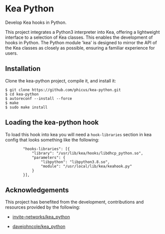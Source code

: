 # Kea Python
Develop Kea hooks in Python.

This project integrates a Python3 interpreter into Kea, offering a lightweight interface to a selection of Kea classes. This enables the development of hooks in Python. The Python module 'kea' is designed to mirror the API of the Kea classes as closely as possible, ensuring a familiar experience for users.

## Installation

Clone the kea-python project, compile it, and install it:
```
$ git clone https://github.com/phicus/kea-python.git
$ cd kea-python
$ autoreconf --install --force
$ make
$ sudo make install
```

## Loading the kea-python hook
To load this hook into kea you will need a `hook-libraries` section in kea config that looks something
like the following:

```jsonc
        "hooks-libraries": [{
            "library": "/usr/lib/kea/hooks/libdhcp_python.so",
            "parameters": {
                "libpython": "libpython3.8.so",
                "module": "/usr/local/lib/kea/keahook.py"
            }
        }],
```

## Acknowledgements

This project has benefited from the development, contributions and resources provided by the following:

- [invite-networks/kea_python](https://github.com/invite-networks/kea_python)

- [davejohncole/kea_python](https://github.com/davejohncole/kea_python)